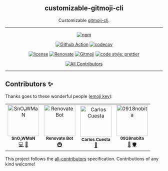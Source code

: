 <h2 align="center">customizable-gitmoji-cli</h2>

<p align="center">Customizable <a href="https://github.com/carloscuesta/gitmoji-cli">gitmoji-cli</a>.</p>

---

<div align="center">

<p>

[![npm](https://img.shields.io/npm/v/cz-gitmoji-cli?logo=npm&style=for-the-badge)](https://www.npmjs.com/package/customizable-gitmoji-cli)

</p>
<p>

[![Github Action](https://github.com/SnO2WMaN/customizable-gitmoji-cli/workflows/Node%20CI/badge.svg)](https://github.com/SnO2WMaN/customizable-gitmoji-cli/actions)
[![codecov](https://codecov.io/gh/SnO2WMaN/customizable-gitmoji-cli/branch/master/graph/badge.svg)](https://codecov.io/gh/SnO2WMaN/customizable-gitmoji-cli)

</p>
<p>

[![license](https://img.shields.io/npm/l/cz-gitmoji-cli?style=flat-square)](https://github.com/SnO2WMaN/customizable-gitmoji-cli/blob/master/LICENSE)
[![Renovate](https://img.shields.io/badge/renovate-enabled-25c4c3.svg?style=flat-square)](https://renovatebot.com/)
[![Gitmoji](https://img.shields.io/badge/gitmoji-%20😜%20😍-FFDD67.svg?style=flat-square)](https://gitmoji.carloscuesta.me)
[![code style: prettier](https://img.shields.io/badge/code_style-prettier-ff69b4.svg?style=flat-square)](https://github.com/prettier/prettier)

</p>
<p>

<!-- prettier-ignore-start -->
<!-- ALL-CONTRIBUTORS-BADGE:START - Do not remove or modify this section -->
[![All Contributors](https://img.shields.io/badge/all_contributors-4-orange.svg?style=flat-square)](#contributors-)
<!-- ALL-CONTRIBUTORS-BADGE:END -->
<!-- prettier-ignore-end -->

</p>

</div>

---

## Contributors ✨

Thanks goes to these wonderful people ([emoji key](https://allcontributors.org/docs/en/emoji-key)):

<!-- ALL-CONTRIBUTORS-LIST:START - Do not remove or modify this section -->
<!-- prettier-ignore-start -->
<!-- markdownlint-disable -->
<table>
  <tr>
    <td align="center"><a href="https://sno2wman.dev/"><img src="https://avatars3.githubusercontent.com/u/15155608?v=4" width="100px;" alt="SnO₂WMaN"/><br /><sub><b>SnO₂WMaN</b></sub></a><br /><a href="https://github.com/SnO2WMaN/customizable-gitmoji-cli/commits?author=SnO2WMaN" title="Code">💻</a> <a href="#maintenance-SnO2WMaN" title="Maintenance">🚧</a></td>
    <td align="center"><a href="https://renovatebot.com"><img src="https://avatars0.githubusercontent.com/u/25180681?v=4" width="100px;" alt="Renovate Bot"/><br /><sub><b>Renovate Bot</b></sub></a><br /><a href="#infra-renovate-bot" title="Infrastructure (Hosting, Build-Tools, etc)">🚇</a></td>
    <td align="center"><a href="https://carloscuesta.me"><img src="https://avatars1.githubusercontent.com/u/7629661?v=4" width="100px;" alt="Carlos Cuesta"/><br /><sub><b>Carlos Cuesta</b></sub></a><br /><a href="#ideas-carloscuesta" title="Ideas, Planning, & Feedback">🤔</a></td>
    <td align="center"><a href="https://twitter.com/0918nobita"><img src="https://avatars1.githubusercontent.com/u/8453302?v=4" width="100px;" alt="0918nobita"/><br /><sub><b>0918nobita</b></sub></a><br /><a href="https://github.com/SnO2WMaN/customizable-gitmoji-cli/issues?q=author%3A0918nobita" title="Bug reports">🐛</a> <a href="#security-0918nobita" title="Security">🛡️</a></td>
  </tr>
</table>

<!-- markdownlint-enable -->
<!-- prettier-ignore-end -->

<!-- ALL-CONTRIBUTORS-LIST:END -->

This project follows the [all-contributors](https://github.com/all-contributors/all-contributors) specification. Contributions of any kind welcome!
